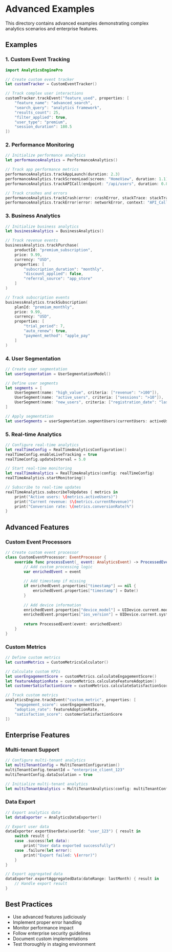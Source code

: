 # Advanced Examples

This directory contains advanced examples demonstrating complex analytics scenarios and enterprise features.

## Examples

### 1. Custom Event Tracking

```swift
import AnalyticsEnginePro

// Create custom event tracker
let customTracker = CustomEventTracker()

// Track complex user interactions
customTracker.trackEvent("feature_used", properties: [
    "feature_name": "advanced_search",
    "search_query": "analytics framework",
    "results_count": 25,
    "filter_applied": true,
    "user_type": "premium",
    "session_duration": 180.5
])
```

### 2. Performance Monitoring

```swift
// Initialize performance analytics
let performanceAnalytics = PerformanceAnalytics()

// Track app performance metrics
performanceAnalytics.trackAppLaunch(duration: 2.3)
performanceAnalytics.trackScreenLoad(screen: "HomeView", duration: 1.1)
performanceAnalytics.trackAPICall(endpoint: "/api/users", duration: 0.8)

// Track crashes and errors
performanceAnalytics.trackCrash(error: crashError, stackTrace: stackTrace)
performanceAnalytics.trackError(error: networkError, context: "API_Call")
```

### 3. Business Analytics

```swift
// Initialize business analytics
let businessAnalytics = BusinessAnalytics()

// Track revenue events
businessAnalytics.trackPurchase(
    productId: "premium_subscription",
    price: 9.99,
    currency: "USD",
    properties: [
        "subscription_duration": "monthly",
        "discount_applied": false,
        "referral_source": "app_store"
    ]
)

// Track subscription events
businessAnalytics.trackSubscription(
    planId: "premium_monthly",
    price: 9.99,
    currency: "USD",
    properties: [
        "trial_period": 7,
        "auto_renew": true,
        "payment_method": "apple_pay"
    ]
)
```

### 4. User Segmentation

```swift
// Create user segmentation
let userSegmentation = UserSegmentationModel()

// Define user segments
let segments = [
    UserSegment(name: "high_value", criteria: ["revenue": ">100"]),
    UserSegment(name: "active_users", criteria: ["sessions": ">10"]),
    UserSegment(name: "new_users", criteria: ["registration_date": "last_7_days"])
]

// Apply segmentation
let userSegments = userSegmentation.segmentUsers(currentUsers: activeUsers)
```

### 5. Real-time Analytics

```swift
// Configure real-time analytics
let realTimeConfig = RealTimeAnalyticsConfiguration()
realTimeConfig.enableLiveTracking = true
realTimeConfig.updateInterval = 5.0

// Start real-time monitoring
let realTimeAnalytics = RealTimeAnalytics(config: realTimeConfig)
realTimeAnalytics.startMonitoring()

// Subscribe to real-time updates
realTimeAnalytics.subscribeToUpdates { metrics in
    print("Active users: \(metrics.activeUsers)")
    print("Current revenue: $\(metrics.currentRevenue)")
    print("Conversion rate: \(metrics.conversionRate)%")
}
```

## Advanced Features

### Custom Event Processors

```swift
// Create custom event processor
class CustomEventProcessor: EventProcessor {
    override func processEvent(_ event: AnalyticsEvent) -> ProcessedEvent {
        // Add custom processing logic
        var enrichedEvent = event
        
        // Add timestamp if missing
        if enrichedEvent.properties["timestamp"] == nil {
            enrichedEvent.properties["timestamp"] = Date()
        }
        
        // Add device information
        enrichedEvent.properties["device_model"] = UIDevice.current.model
        enrichedEvent.properties["ios_version"] = UIDevice.current.systemVersion
        
        return ProcessedEvent(event: enrichedEvent)
    }
}
```

### Custom Metrics

```swift
// Define custom metrics
let customMetrics = CustomMetricsCalculator()

// Calculate custom KPIs
let userEngagementScore = customMetrics.calculateEngagementScore()
let featureAdoptionRate = customMetrics.calculateFeatureAdoption()
let customerSatisfactionScore = customMetrics.calculateSatisfactionScore()

// Track custom metrics
analyticsEngine.trackEvent("custom_metric", properties: [
    "engagement_score": userEngagementScore,
    "adoption_rate": featureAdoptionRate,
    "satisfaction_score": customerSatisfactionScore
])
```

## Enterprise Features

### Multi-tenant Support

```swift
// Configure multi-tenant analytics
let multiTenantConfig = MultiTenantConfiguration()
multiTenantConfig.tenantId = "enterprise_client_123"
multiTenantConfig.dataIsolation = true

// Initialize multi-tenant analytics
let multiTenantAnalytics = MultiTenantAnalytics(config: multiTenantConfig)
```

### Data Export

```swift
// Export analytics data
let dataExporter = AnalyticsDataExporter()

// Export user data
dataExporter.exportUserData(userId: "user_123") { result in
    switch result {
    case .success(let data):
        print("User data exported successfully")
    case .failure(let error):
        print("Export failed: \(error)")
    }
}

// Export aggregated data
dataExporter.exportAggregatedData(dateRange: lastMonth) { result in
    // Handle export result
}
```

## Best Practices

- Use advanced features judiciously
- Implement proper error handling
- Monitor performance impact
- Follow enterprise security guidelines
- Document custom implementations
- Test thoroughly in staging environment 